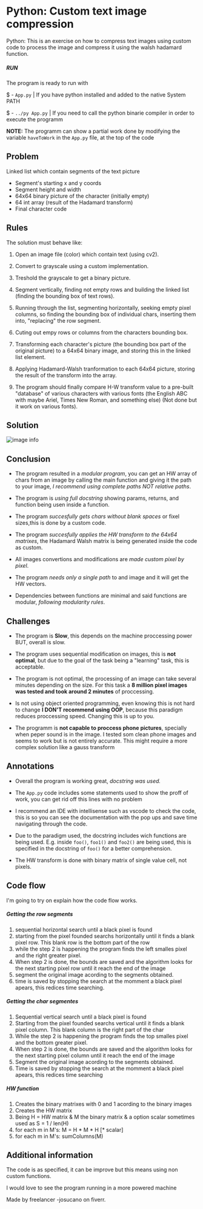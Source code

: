 # Python: Custom text image compression

Python: This is an exercise on how to compress text images using custom code to process the image and compress it using the walsh hadamard function.

##### RUN

The program is ready to run with

$ - `App.py` | If you have python installed and added to the native System PATH

$ - `../py App.py` | If you need to call the python binarie compiler in order to execute the programm

**NOTE:** The programm can show a partial work done by modifying the variable `haveToWork` in the `App.py` file, at the top of the code

## Problem

Linked list which contain segments of the text picture
- Segment's starting x and y coords
- Segment height and width
- 64x64 binary picture of the character (initially empty)
- 64 int array (result of the Hadamard transform)
- Final character code

## Rules

The solution must behave like:
1. Open an image file (color) which contain text (using cv2).

2. Convert to grayscale using a custom implementation.

3. Treshold the grayscale to get a binary picture.

4. Segment vertically, finding not empty rows and building the linked list (finding the bounding box of text rows).

5. Running through the list, segmenting horizontally, seeking empty pixel columns, so finding the bounding box of individual chars, inserting them into, "replacing" the row segment.

6. Cuting out empy rows or columns from the characters bounding box.

7. Transforming each character's picture (the bounding box part of the original picture) to a 64x64 binary image, and storing this in the linked list element.

8. Applying Hadamard-Walsh tranformation to each 64x64 picture, storing the result of the transform into the array.

9. The program should finally compare H-W transform value to a pre-built "database" of various characters with various fonts (the English ABC with maybe Ariel, Times New Roman, and something else) (Not done but it work on various fonts).

## Solution

![image info](./workflow.jpg)

## Conclusion

- The program resulted in a *modular program*, you can get an HW array of chars from an image by calling the main function and giving it the path to your image, *I recommend using complete paths NOT relative paths*.

- The program is *using full docstring* showing params, returns, and function being usen inside a function.

- The program *succesfully gets chars without blank spaces* or fixel sizes,this is done by a custom code.

- The program *succesfully applies the HW transform to the 64x64 matrixes*, the Hadamard Walsh matrix is being generated inside the code as custom.

- All images convertions and modifications are *made custom pixel by pixel*.

- The program *needs only a single path* to and image and it will get the HW vectors.

- Dependencies between functions are minimal and said functions are modular, *following modularity rules*.


## Challenges


- The program is **Slow**, this depends on the machine proccessing power BUT, overall is slow.

- The program uses sequential modification on images, this is **not optimal**, but due to the goal of the task being a "learning" task, this is acceptable.

- The program is not optimal, the processing of an image can take several minutes depending on the size. For this task a **8 million pixel images was tested and took around 2 minutes** of proccessing.

- Is not using object oriented programming, even knowing this is not hard to change **I DON'T recommend using OOP**, because this paradigm reduces proccessing speed. Changing this is up to you.

- The programm is **not capable to proccess phone pictures**, specially when peper sound is in the image. I tested som clean phone images and seems to work but is not entirely accurate. This might require a more complex solution like a gauss transform


## Annotations

- Overall the program is working great, *docstring was used.*

- The `App.py` code includes some statements used to show the proff of work, you can get rid off this lines with no problem

- I recommend an IDE with intellisense such as vscode to check the code, this is so you can
see the documentation with the pop ups and save time navigating through the code.

- Due to the paradigm used, the docstring includes wich functions are being used. E.g. inside
`foo()`, `foo1()` and `foo2()` are being used, this is specified in the docstring of `foo()` for a better comprehension.

- The HW transform is done with binary matrix of single value cell, not pixels.

## Code flow

I'm going to try on explain how the code flow works.

##### Getting the row segments

1. sequential horizontal search until a black pixel is found
2. starting from the pixel founded searchs horizontally until it finds a blank pixel row. This blank row is the bottom part of the row
3. while the step 2 is happening the program finds the left smalles pixel and the right greater pixel.
4. When step 2 is done, the bounds are saved and the algorithm looks for the next starting pixel row until it reach the end 
of the image
5. segment the original image acording to the segments obtained.
6. time is saved by stopping the search at the momment a black pixel apears, this redices time searching.


##### Getting the char segmentes

1. Sequential vertical search until a black pixel is found
2. Starting from the pixel founded searchs vertical until it finds a blank pixel column. This blank column is the right part of the char
3. While the step 2 is happening the program finds the top smalles pixel and the bottom greater pixel.
4. When step 2 is done, the bounds are saved and the algorithm looks for the next starting pixel column until it reach the end 
of the image
5. Segment the original image acording to the segments obtained.
6. Time is saved by stopping the search at the momment a black pixel apears, this redices time searching


##### HW function

1. Creates the binary matrixes with 0 and 1 acording to the binary images
2. Creates the HW matrix
3. Being H = HW matrix & M the binary matrix & a option scalar sometimes used as S = 1 / len(H)
4. for each m in M's: M = H * M * H [* scalar]
5. for each m in M's: sumColumns(M)


## Additional information

The code is as specified, it can be improve but this means using non custom functions.

I would love to see the program running in a more powered machine

Made by freelancer -josucano on fiverr.
